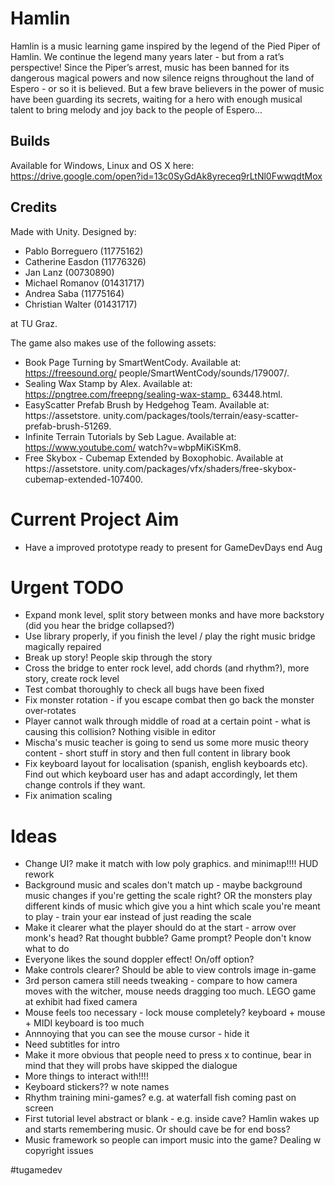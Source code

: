﻿Hamlin
======

Hamlin is a music learning game inspired by the legend of the Pied Piper of Hamlin. We continue the legend many years later - but from a rat’s perspective! Since the Piper’s arrest, music has been banned for its dangerous magical powers and now silence reigns throughout the land of Espero - or so it is believed. But a few brave believers in the power of music have been guarding its secrets, waiting for a hero with enough musical talent to bring melody and joy back to the people of Espero...


Builds
------

Available for Windows, Linux and OS X here: https://drive.google.com/open?id=13c0SyGdAk8yreceq9rLtNl0FwwqdtMox


Credits
-------

Made with Unity. Designed by:

* Pablo Borreguero (11775162)
* Catherine Easdon (11776326)
* Jan Lanz (00730890)
* Michael Romanov (01431717)
* Andrea Saba (11775164)
* Christian Walter (01431717)

at TU Graz.

The game also makes use of the following assets:

* Book Page Turning by SmartWentCody. Available at: https://freesound.org/
people/SmartWentCody/sounds/179007/.
* Sealing Wax Stamp by Alex. Available at: https://pngtree.com/freepng/sealing-wax-stamp_
63448.html.
* EasyScatter Prefab Brush by Hedgehog Team. Available at: https://assetstore.
unity.com/packages/tools/terrain/easy-scatter-prefab-brush-51269.
* Infinite Terrain Tutorials by Seb Lague. Available at: https://www.youtube.com/
watch?v=wbpMiKiSKm8.
* Free Skybox - Cubemap Extended by Boxophobic. Available at https://assetstore.
unity.com/packages/vfx/shaders/free-skybox-cubemap-extended-107400.


Current Project Aim
===================
* Have a improved prototype ready to present for GameDevDays end Aug


Urgent TODO
============
* Expand monk level, split story between monks and have more backstory (did you hear the bridge collapsed?)
* Use library properly, if you finish the level / play the right music bridge magically repaired
* Break up story! People skip through the story
* Cross the bridge to enter rock level, add chords (and rhythm?), more story, create rock level
* Test combat thoroughly to check all bugs have been fixed
* Fix monster rotation - if you escape combat then go back the monster over-rotates
* Player cannot walk through middle of road at a certain point - what is causing this collision? Nothing visible in editor
* Mischa's music teacher is going to send us some more music theory content - short stuff in story and then full content in library book
* Fix keyboard layout for localisation (spanish, english keyboards etc). Find out which keyboard user has and adapt accordingly, let them change controls if they want.
* Fix animation scaling

Ideas
======
* Change UI? make it match with low poly graphics. and minimap!!!! HUD rework
* Background music and scales don't match up - maybe background music changes if you're getting the scale right? OR the monsters play different kinds of music which give you a hint which scale you're meant to play - train your ear instead of just reading the scale
* Make it clearer what the player should do at the start - arrow over monk's head? Rat thought bubble? Game prompt? People don't know what to do
* Everyone likes the sound doppler effect! On/off option?
* Make controls clearer? Should be able to view controls image in-game
* 3rd person camera still needs tweaking - compare to how camera moves with the witcher, mouse needs dragging too much. LEGO game at exhibit had fixed camera
* Mouse feels too necessary - lock mouse completely? keyboard + mouse + MIDI keyboard is too much
* Annnoying that you can see the mouse cursor - hide it
* Need subtitles for intro
* Make it more obvious that people need to press x to continue, bear in mind that they will probs have skipped the dialogue
* More things to interact with!!!!
* Keyboard stickers?? w note names
* Rhythm training mini-games? e.g. at waterfall fish coming past on screen
* First tutorial level abstract or blank - e.g. inside cave? Hamlin wakes up and starts remembering music. Or should cave be for end boss? 
* Music framework so people can import music into the game? Dealing w copyright issues

#tugamedev
